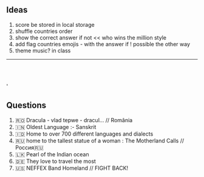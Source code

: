 ## Ideas

1) score be stored in local storage
1) shuffle countries order
1) show the correct answer if not << who wins the million style
1) add flag countries emojis - with the answer if ! possible the other way
1) theme music? in class

___
<br><br>

'
## Questions

1) 🇷🇴 Dracula - vlad tepwe - dracul...  // România
1) 🇮🇳 Oldest Language :- Sanskrit
1) 🇮🇩 Home to over 700 different languages and dialects
1) 🇷🇺 home to the tallest statue of a woman : The Motherland Calls  // Россия🇷🇺
1) 🇱🇰 Pearl of the Indian ocean
1) 🇩🇪 They love to travel the most
1) 🇺🇸 NEFFEX Band Homeland  // FIGHT BACK!
